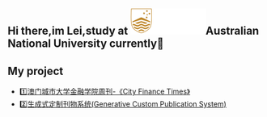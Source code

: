 ## Hi there,im Lei,study at ![Australian National University](https://raw.githubusercontent.com/Cromwell-Lei/Cromwell-Lei/refs/heads/main/logo-ANU.png)Australian National University currently👋
## My project
- [1️⃣澳门城市大学金融学院周刊-《City Finance Times》](https://github.com/Cromwell-Lei/-CITYU-Macau-FOF-College-Weekly-Bulletin-)
- [2️⃣生成式定制刊物系统(Generative Custom Publication System) ](https://github.com/Cromwell-Lei/GCPS)

<!--
**Cromwell-Lei/Cromwell-Lei** is a ✨ _special_ ✨ repository because its `README.md` (this file) appears on your GitHub profile.

Here are some ideas to get you started:

- 🔭 I’m currently working on ...
- 🌱 I’m currently learning ...
- 👯 I’m looking to collaborate on ...
- 🤔 I’m looking for help with ...
- 💬 Ask me about ...
- 📫 How to reach me: ...
- 😄 Pronouns: ...
- ⚡ Fun fact: ...
-->
